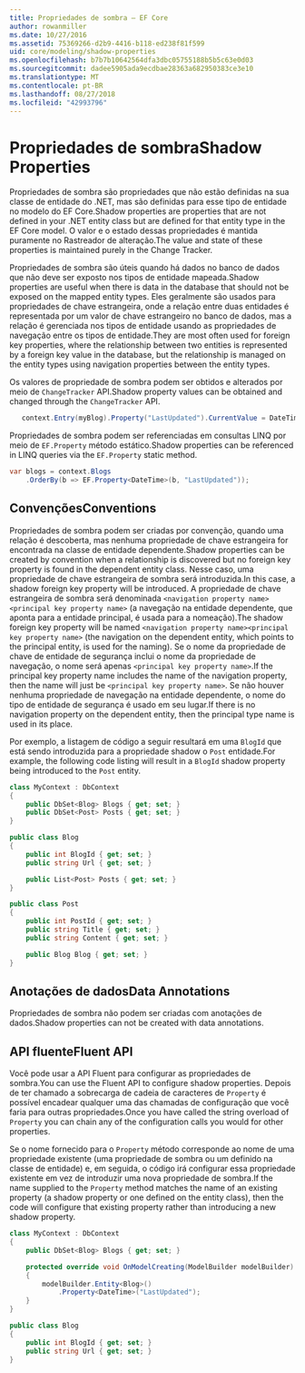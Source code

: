 ```yaml
---
title: Propriedades de sombra – EF Core
author: rowanmiller
ms.date: 10/27/2016
ms.assetid: 75369266-d2b9-4416-b118-ed238f81f599
uid: core/modeling/shadow-properties
ms.openlocfilehash: b7b7b10642564dfa3dbc05755188b5b5c63e0d03
ms.sourcegitcommit: dadee5905ada9ecdbae28363a682950383ce3e10
ms.translationtype: MT
ms.contentlocale: pt-BR
ms.lasthandoff: 08/27/2018
ms.locfileid: "42993796"
---
```

# <a name="shadow-properties"></a><span data-ttu-id="c4c5e-102">Propriedades de sombra</span><span class="sxs-lookup"><span data-stu-id="c4c5e-102">Shadow Properties</span></span>

<span data-ttu-id="c4c5e-103">Propriedades de sombra são propriedades que não estão definidas na sua classe de entidade do .NET, mas são definidas para esse tipo de entidade no modelo do EF Core.</span><span class="sxs-lookup"><span data-stu-id="c4c5e-103">Shadow properties are properties that are not defined in your .NET entity class but are defined for that entity type in the EF Core model.</span></span> <span data-ttu-id="c4c5e-104">O valor e o estado dessas propriedades é mantida puramente no Rastreador de alteração.</span><span class="sxs-lookup"><span data-stu-id="c4c5e-104">The value and state of these properties is maintained purely in the Change Tracker.</span></span>

<span data-ttu-id="c4c5e-105">Propriedades de sombra são úteis quando há dados no banco de dados que não deve ser exposto nos tipos de entidade mapeada.</span><span class="sxs-lookup"><span data-stu-id="c4c5e-105">Shadow properties are useful when there is data in the database that should not be exposed on the mapped entity types.</span></span> <span data-ttu-id="c4c5e-106">Eles geralmente são usados para propriedades de chave estrangeira, onde a relação entre duas entidades é representada por um valor de chave estrangeiro no banco de dados, mas a relação é gerenciada nos tipos de entidade usando as propriedades de navegação entre os tipos de entidade.</span><span class="sxs-lookup"><span data-stu-id="c4c5e-106">They are most often used for foreign key properties, where the relationship between two entities is represented by a foreign key value in the database, but the relationship is managed on the entity types using navigation properties between the entity types.</span></span>

<span data-ttu-id="c4c5e-107">Os valores de propriedade de sombra podem ser obtidos e alterados por meio de `ChangeTracker` API.</span><span class="sxs-lookup"><span data-stu-id="c4c5e-107">Shadow property values can be obtained and changed through the `ChangeTracker` API.</span></span>

``` csharp
   context.Entry(myBlog).Property("LastUpdated").CurrentValue = DateTime.Now;
```

<span data-ttu-id="c4c5e-108">Propriedades de sombra podem ser referenciadas em consultas LINQ por meio de `EF.Property` método estático.</span><span class="sxs-lookup"><span data-stu-id="c4c5e-108">Shadow properties can be referenced in LINQ queries via the `EF.Property` static method.</span></span>

``` csharp
var blogs = context.Blogs
    .OrderBy(b => EF.Property<DateTime>(b, "LastUpdated"));
```

## <a name="conventions"></a><span data-ttu-id="c4c5e-109">Convenções</span><span class="sxs-lookup"><span data-stu-id="c4c5e-109">Conventions</span></span>

<span data-ttu-id="c4c5e-110">Propriedades de sombra podem ser criadas por convenção, quando uma relação é descoberta, mas nenhuma propriedade de chave estrangeira for encontrada na classe de entidade dependente.</span><span class="sxs-lookup"><span data-stu-id="c4c5e-110">Shadow properties can be created by convention when a relationship is discovered but no foreign key property is found in the dependent entity class.</span></span> <span data-ttu-id="c4c5e-111">Nesse caso, uma propriedade de chave estrangeira de sombra será introduzida.</span><span class="sxs-lookup"><span data-stu-id="c4c5e-111">In this case, a shadow foreign key property will be introduced.</span></span> <span data-ttu-id="c4c5e-112">A propriedade de chave estrangeira de sombra será denominada `<navigation property name><principal key property name>` (a navegação na entidade dependente, que aponta para a entidade principal, é usada para a nomeação).</span><span class="sxs-lookup"><span data-stu-id="c4c5e-112">The shadow foreign key property will be named `<navigation property name><principal key property name>` (the navigation on the dependent entity, which points to the principal entity, is used for the naming).</span></span> <span data-ttu-id="c4c5e-113">Se o nome da propriedade de chave de entidade de segurança inclui o nome da propriedade de navegação, o nome será apenas `<principal key property name>`.</span><span class="sxs-lookup"><span data-stu-id="c4c5e-113">If the principal key property name includes the name of the navigation property, then the name will just be `<principal key property name>`.</span></span> <span data-ttu-id="c4c5e-114">Se não houver nenhuma propriedade de navegação na entidade dependente, o nome do tipo de entidade de segurança é usado em seu lugar.</span><span class="sxs-lookup"><span data-stu-id="c4c5e-114">If there is no navigation property on the dependent entity, then the principal type name is used in its place.</span></span>

<span data-ttu-id="c4c5e-115">Por exemplo, a listagem de código a seguir resultará em uma `BlogId` que está sendo introduzida para a propriedade shadow o `Post` entidade.</span><span class="sxs-lookup"><span data-stu-id="c4c5e-115">For example, the following code listing will result in a `BlogId` shadow property being introduced to the `Post` entity.</span></span>

<!-- [!code-csharp[Main](samples/core/Modeling/Conventions/Samples/ShadowForeignKey.cs)] -->
``` csharp
class MyContext : DbContext
{
    public DbSet<Blog> Blogs { get; set; }
    public DbSet<Post> Posts { get; set; }
}

public class Blog
{
    public int BlogId { get; set; }
    public string Url { get; set; }

    public List<Post> Posts { get; set; }
}

public class Post
{
    public int PostId { get; set; }
    public string Title { get; set; }
    public string Content { get; set; }

    public Blog Blog { get; set; }
}
```

## <a name="data-annotations"></a><span data-ttu-id="c4c5e-116">Anotações de dados</span><span class="sxs-lookup"><span data-stu-id="c4c5e-116">Data Annotations</span></span>

<span data-ttu-id="c4c5e-117">Propriedades de sombra não podem ser criadas com anotações de dados.</span><span class="sxs-lookup"><span data-stu-id="c4c5e-117">Shadow properties can not be created with data annotations.</span></span>

## <a name="fluent-api"></a><span data-ttu-id="c4c5e-118">API fluente</span><span class="sxs-lookup"><span data-stu-id="c4c5e-118">Fluent API</span></span>

<span data-ttu-id="c4c5e-119">Você pode usar a API Fluent para configurar as propriedades de sombra.</span><span class="sxs-lookup"><span data-stu-id="c4c5e-119">You can use the Fluent API to configure shadow properties.</span></span> <span data-ttu-id="c4c5e-120">Depois de ter chamado a sobrecarga de cadeia de caracteres de `Property` é possível encadear qualquer uma das chamadas de configuração que você faria para outras propriedades.</span><span class="sxs-lookup"><span data-stu-id="c4c5e-120">Once you have called the string overload of `Property` you can chain any of the configuration calls you would for other properties.</span></span>

<span data-ttu-id="c4c5e-121">Se o nome fornecido para o `Property` método corresponde ao nome de uma propriedade existente (uma propriedade de sombra ou um definido na classe de entidade) e, em seguida, o código irá configurar essa propriedade existente em vez de introduzir uma nova propriedade de sombra.</span><span class="sxs-lookup"><span data-stu-id="c4c5e-121">If the name supplied to the `Property` method matches the name of an existing property (a shadow property or one defined on the entity class), then the code will configure that existing property rather than introducing a new shadow property.</span></span>

<!-- [!code-csharp[Main](samples/core/Modeling/FluentAPI/Samples/ShadowProperty.cs?highlight=7,8)] -->
``` csharp
class MyContext : DbContext
{
    public DbSet<Blog> Blogs { get; set; }

    protected override void OnModelCreating(ModelBuilder modelBuilder)
    {
        modelBuilder.Entity<Blog>()
            .Property<DateTime>("LastUpdated");
    }
}

public class Blog
{
    public int BlogId { get; set; }
    public string Url { get; set; }
}
```
